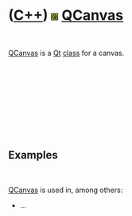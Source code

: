 



 

 

 

 

 

([C++](Cpp.md)) ![Qt](PicQt.png) [QCanvas](CppQCanvas.md)
===========================================================

 

[QCanvas](CppQCanvas.md) is a [Qt](CppQt.md) [class](CppClass.md) for
a canvas.

 

 

 

 

 

Examples
--------

 

[QCanvas](CppQCanvas.md) is used in, among others:

-   ...

 

 

 

 

 





 



